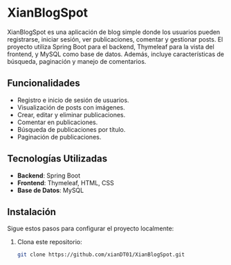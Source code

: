 # XianBlogSpot

XianBlogSpot es una aplicación de blog simple donde los usuarios pueden registrarse, iniciar sesión, ver publicaciones, comentar y gestionar posts. El proyecto utiliza Spring Boot para el backend, Thymeleaf para la vista del frontend, y MySQL como base de datos. Además, incluye características de búsqueda, paginación y manejo de comentarios.

## Funcionalidades

- Registro e inicio de sesión de usuarios.
- Visualización de posts con imágenes.
- Crear, editar y eliminar publicaciones.
- Comentar en publicaciones.
- Búsqueda de publicaciones por título.
- Paginación de publicaciones.

## Tecnologías Utilizadas

- **Backend**: Spring Boot
- **Frontend**: Thymeleaf, HTML, CSS
- **Base de Datos**: MySQL  
## Instalación

Sigue estos pasos para configurar el proyecto localmente:

1. Clona este repositorio:
   ```bash
   git clone https://github.com/xianDT01/XianBlogSpot.git
